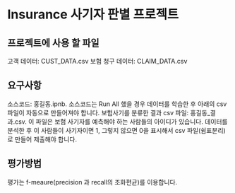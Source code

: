 # Insurance 사기자 판별 프로젝트

## 프로젝트에 사용 할 파일
고객 데이터: CUST_DATA.csv
보험 청구 데이터: CLAIM_DATA.csv

## 요구사항
소스코드: 홍길동.ipnb. 
소스코드는 Run All 했을 경우 데이터를 학습한 후 아래의 csv 파일이 자동으로 만들어져야 합니다. 
보험사기를 분류한 결과 csv 파일: 홍길동_결과.csv. 
이 파일은 보험 사기자를 예측해야 하는 사람들의 아이디가 있습니다. 데이터를 분석한 후 이 사람들이 사기자이면 1, 그렇지 않으면 0을 표시해서 csv 파일(쉼표분리)로 만들어 제출해야 합니다. 

## 평가방법
평가는 f-meaure(precision 과 recall의 조화편균)를 이용합니다.
